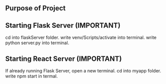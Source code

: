 ## Purpose of Project



## Starting Flask Server (IMPORTANT)
cd into flaskServer folder.
write venv/Scripts/activate into terminal.
write python server.py into terminal.

## Starting React Server (IMPORTANT)
If already running Flask Server, open a new terminal. 
cd into myapp folder.
write npm start in termal. 
